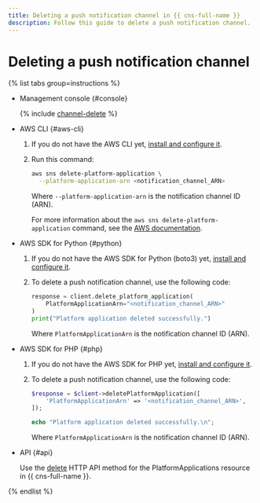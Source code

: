 ```yaml
---
title: Deleting a push notification channel in {{ cns-full-name }}
description: Follow this guide to delete a push notification channel.
---
```


# Deleting a push notification channel

{% list tabs group=instructions %}

- Management console {#console}

  {% include [channel-delete](../../../_includes/notifications/channel-delete-console.md) %}

- AWS CLI {#aws-cli}

  1. If you do not have the AWS CLI yet, [install and configure it](../../../storage/tools/aws-cli.md).
  1. Run this command:

      ```bash
      aws sns delete-platform-application \
        --platform-application-arn <notification_channel_ARN>
      ```

      Where `--platform-application-arn` is the notification channel ID (ARN).

      For more information about the `aws sns delete-platform-application` command, see the [AWS documentation](https://awscli.amazonaws.com/v2/documentation/api/latest/reference/sns/delete-platform-application.html).

- AWS SDK for Python {#python}

  1. If you do not have the AWS SDK for Python (boto3) yet, [install and configure it](../../tools/sdk-python.md#aws-sdk).
  1. To delete a push notification channel, use the following code:

      ```python
      response = client.delete_platform_application(
          PlatformApplicationArn="<notification_channel_ARN>"
      )
      print("Platform application deleted successfully.")
      ```

      Where `PlatformApplicationArn` is the notification channel ID (ARN).

- AWS SDK for PHP {#php}

  1. If you do not have the AWS SDK for PHP yet, [install and configure it](../../tools/sdk-php.md#aws-sdk).
  1. To delete a push notification channel, use the following code:

      ```php
      $response = $client->deletePlatformApplication([
          'PlatformApplicationArn' => '<notification_channel_ARN>',
      ]);

      echo "Platform application deleted successfully.\n";
      ```

      Where `PlatformApplicationArn` is the notification channel ID (ARN).


- API {#api}

  Use the [delete](../../api-ref/delete-platform-application.md) HTTP API method for the PlatformApplications resource in {{ cns-full-name }}.

{% endlist %}
